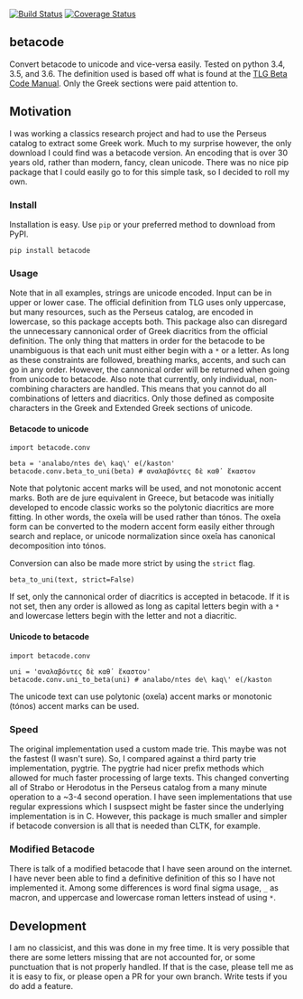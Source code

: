 [![Build Status](https://travis-ci.org/matgrioni/betacode.svg?branch=master)](https://travis-ci.org/matgrioni/betacode)
[![Coverage Status](https://coveralls.io/repos/github/matgrioni/betacode/badge.svg?branch=master)](https://coveralls.io/github/matgrioni/betacode?branch=master)

## betacode

Convert betacode to unicode and vice-versa easily. Tested on python 3.4, 3.5, and 3.6. The definition used is based off what is found at the [TLG Beta Code Manual](http://www.tlg.uci.edu/encoding/BCM.pdf). Only the Greek sections were paid attention to.

## Motivation

I was working a classics research project and had to use the Perseus catalog to extract some Greek work. Much to my surprise however, the only download I could find was a betacode version. An encoding that is over 30 years old, rather than modern, fancy, clean unicode. There was no nice pip package that I could easily go to for this simple task, so I decided to roll my own.

### Install

Installation is easy. Use `pip` or your preferred method to download from PyPI.

```
pip install betacode
```

### Usage

Note that in all examples, strings are unicode encoded. Input can be in upper or lower case. The official definition from TLG uses only uppercase, but many resources, such as the Perseus catalog, are encoded in lowercase, so this package accepts both. This package also can disregard the unnecessary cannonical order of Greek diacritics from the official definition. The only thing that matters in order for the betacode to be unambiguous is that each unit must either begin with a `*` or a letter. As long as these constraints are followed, breathing marks, accents, and such can go in any order. However, the cannonical order will be returned when going from unicode to betacode. Also note that currently, only individual, non-combining characters are handled. This means that you cannot do all combinations of letters and diacritics. Only those defined as composite characters in the Greek and Extended Greek sections of unicode.

#### Betacode to unicode

```
import betacode.conv

beta = 'analabo/ntes de\ kaq\' e(/kaston'
betacode.conv.beta_to_uni(beta) # αναλαβόντες δὲ καθ᾽ ἕκαστον
```

Note that polytonic accent marks will be used, and not monotonic accent marks. Both are de jure equivalent in Greece, but betacode was initially developed to encode classic works so the polytonic diacritics are more fitting. In other words, the oxeîa will be used rather than tónos. The oxeîa form can be converted to the modern accent form easily either through search and replace, or unicode normalization since oxeîa has canonical decomposition into tónos.

Conversion can also be made more strict by using the `strict` flag.

```
beta_to_uni(text, strict=False)
```

If set, only the cannonical order of diacritics is accepted in betacode. If it is not set, then any order is allowed as long as capital letters begin with a `*` and lowercase letters begin with the letter and not a diacritic.

#### Unicode to betacode
```
import betacode.conv

uni = 'αναλαβόντες δὲ καθ᾽ ἕκαστον'
betacode.conv.uni_to_beta(uni) # analabo/ntes de\ kaq\' e(/kaston
```

The unicode text can use polytonic (oxeîa) accent marks or monotonic (tónos) accent marks can be used.

### Speed

The original implementation used a custom made trie. This maybe was not the fastest (I wasn't sure). So, I compared against a third party trie implementation, pygtrie. The pygtrie had nicer prefix methods which allowed for much faster processing of large texts. This changed converting all of Strabo or Herodotus in the Perseus catalog from a many minute operation to a ~3-4 second operation. I have seen implementations that use regular expressions which I suspsect might be faster since the underlying implementation is in C. However, this package is much smaller and simpler if betacode conversion is all that is needed than CLTK, for example.

### Modified Betacode

There is talk of a modified betacode that I have seen around on the internet. I have never been able to find a definitive definition of this so I have not implemented it. Among some differences is word final sigma usage, `_` as macron, and uppercase and lowercase roman letters instead of using `*`.


## Development

I am no classicist, and this was done in my free time. It is very possible that there are some letters missing that are not accounted for, or some punctuation that is not properly handled. If that is the case, please tell me as it is easy to fix, or please open a PR for your own branch. Write tests if you do add a feature.
